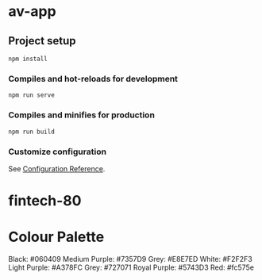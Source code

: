 # av-app

## Project setup
```
npm install
```

### Compiles and hot-reloads for development
```
npm run serve
```

### Compiles and minifies for production
```
npm run build
```

### Customize configuration
See [Configuration Reference](https://cli.vuejs.org/config/).
# fintech-80

# Colour Palette
Black: #060409
Medium Purple: #7357D9
Grey: #E8E7ED
White: #F2F2F3
Light Purple: #A378FC
Grey: #727071
Royal Purple: #5743D3
Red: #fc575e